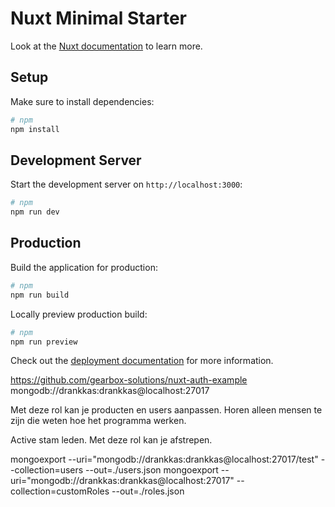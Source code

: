 # Nuxt Minimal Starter

Look at the [Nuxt documentation](https://nuxt.com/docs/getting-started/introduction) to learn more.

## Setup

Make sure to install dependencies:

```bash
# npm
npm install
```

## Development Server

Start the development server on `http://localhost:3000`:

```bash
# npm
npm run dev
```

## Production

Build the application for production:

```bash
# npm
npm run build
```

Locally preview production build:

```bash
# npm
npm run preview
```

Check out the [deployment documentation](https://nuxt.com/docs/getting-started/deployment) for more information.



https://github.com/gearbox-solutions/nuxt-auth-example
mongodb://drankkas:drankkas@localhost:27017


Met deze rol kan je producten en users aanpassen.
Horen alleen mensen te zijn die weten hoe het programma werken.

Active stam leden.
Met deze rol kan je afstrepen.


mongoexport --uri="mongodb://drankkas:drankkas@localhost:27017/test" --collection=users --out=./users.json
mongoexport --uri="mongodb://drankkas:drankkas@localhost:27017" --collection=customRoles --out=./roles.json
